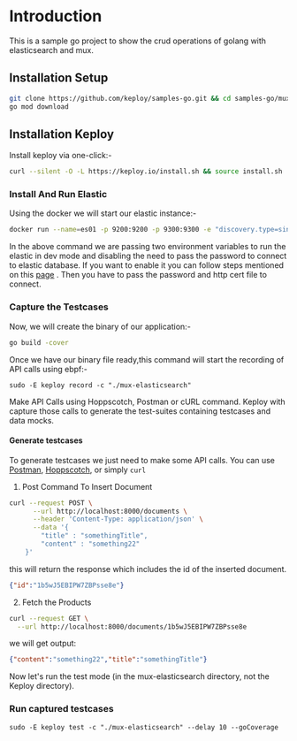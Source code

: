 # Introduction
This is a sample go project to show the crud operations of golang with elasticsearch and mux.

## Installation Setup

```bash
git clone https://github.com/keploy/samples-go.git && cd samples-go/mux-elasticsearch
go mod download
```

## Installation Keploy
Install keploy via one-click:-

```sh
curl --silent -O -L https://keploy.io/install.sh && source install.sh
```

### Install And Run Elastic 

Using the docker we will start our elastic instance:-

```bash
docker run --name=es01 -p 9200:9200 -p 9300:9300 -e "discovery.type=single-node" -e "xpack.security.enabled=false" docker.elastic.co/elasticsearch/elasticsearch:8.14.3
```

In the above command we are passing two environment variables to run the elastic in dev mode and disabling the need to pass the password to connect to elastic database. If you want to enable it you can follow steps mentioned on this [page](https://www.elastic.co/guide/en/elasticsearch/reference/current/docker.html) . Then you have to pass the password and http cert file to connect.


### Capture the Testcases

Now, we will create the binary of our application:-

```zsh
go build -cover
```

Once we have our binary file ready,this command will start the recording of API calls using ebpf:-

```shell
sudo -E keploy record -c "./mux-elasticsearch"
```

Make API Calls using Hoppscotch, Postman or cURL command. Keploy with capture those calls to generate the test-suites containing testcases and data mocks.

#### Generate testcases

To generate testcases we just need to make some API calls. You can use [Postman](https://www.postman.com/), [Hoppscotch](https://hoppscotch.io/), or simply `curl`

1. Post Command To Insert Document

```bash
curl --request POST \
      --url http://localhost:8000/documents \
      --header 'Content-Type: application/json' \
      --data '{
        "title" : "somethingTitle",
        "content" : "something22"
    }'
```
this will return the response which includes the id of the inserted document. 
```json
{"id":"1b5wJ5EBIPW7ZBPsse8e"}
```

2. Fetch the Products
```bash
curl --request GET \
  --url http://localhost:8000/documents/1b5wJ5EBIPW7ZBPsse8e
```

we will get output:

```json
{"content":"something22","title":"somethingTitle"}
```


Now let's run the test mode (in the mux-elasticsearch directory, not the Keploy directory).

### Run captured testcases

```shell
sudo -E keploy test -c "./mux-elasticsearch" --delay 10 --goCoverage
```


